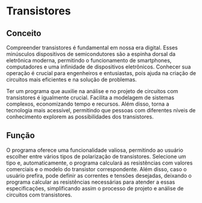 # Transistores


## Conceito

Compreender transistores é fundamental em nossa era digital. Esses minúsculos dispositivos de semicondutores são a espinha dorsal da eletrônica moderna, permitindo o funcionamento de smartphones, computadores e uma infinidade de dispositivos eletrônicos. Conhecer sua operação é crucial para engenheiros e entusiastas, pois ajuda na criação de circuitos mais eficientes e na solução de problemas.

Ter um programa que auxilie na análise e no projeto de circuitos com transistores é igualmente crucial. Facilita a modelagem de sistemas complexos, economizando tempo e recursos. Além disso, torna a tecnologia mais acessível, permitindo que pessoas com diferentes níveis de conhecimento explorem as possibilidades dos transistores.


## Função

O programa oferece uma funcionalidade valiosa, permitindo ao usuário escolher entre vários tipos de polarização de transistores. Selecione um tipo e, automaticamente, o programa calculará as resistências com valores comerciais e o modelo do transistor correspondente. Além disso, caso o usuário prefira, pode definir as correntes e tensões desejadas, deixando o programa calcular as resistências necessárias para atender a essas especificações, simplificando assim o processo de projeto e análise de circuitos com transistores.
